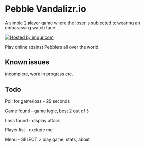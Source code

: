 Pebble Vandalizr.io
============

A simple 2 player game where the loser is subjected to wearing an embarassing watch face.

<a href="http://i.imgur.com/LjVLmlv.gif"><img src="http://i.imgur.com/LjVLmlv.gif" title="Hosted by imgur.com"/></a>

Play online against Pebblers all over the world. 

Known issues
-------------

Incomplete, work in progress etc.

Todo
-------------

Poll for game/loss - 29 seconds

Game found - game logic, best 2 out of 3

Loss found - display attack
	
Player list - exclude me

Menu - SELECT > play game, stats, about
